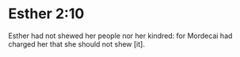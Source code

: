 # Esther 2:10

Esther had not shewed her people nor her kindred: for Mordecai had charged her that she should not shew [it].